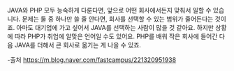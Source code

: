JAVA와 PHP 모두 능숙하게 다룬다면, 앞으로 어떤 회사에서든지 맞춰서 일할 수 있습니다. 
문제는 둘 중 하나만 쓸 줄 안다면, 회사를 선택할 수 있는 범위가 줄어든다는 것이죠. 
아마도 대기업에 가고 싶어서 JAVA를 선택하는 사람이 많을 것 같아요. 
하지만 상황에 따라 PHP가 취업에 알맞은 언어일 수도 있어요. 
PHP를 배워 작은 회사에 들어간 다음 JAVA를 더해서 큰 회사로 옮기는 게 나을 수 있죠. 

​-출처 https://m.blog.naver.com/fastcampus/221320951938
